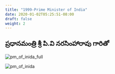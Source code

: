 ```yaml
---
title: "1999-Prime Minister of India"
date: 2020-01-02T05:25:51-08:00
draft: false
weight: 2
---
```


## ప్రధానమంత్రి శ్రీ పి.వి నరసింహారావు గారితో 



![pm_of_inida_full](/images/felicitations/1998_05_08_PM_India_full.png)

![pm_of_inida](/images/felicitations/1998_05_08_PM_India.jpg)

